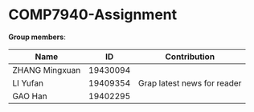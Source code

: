 # COMP7940-Assignment

**Group members**: 

Name  | ID  | Contribution
 ---- | ----- | ----- |   
 ZHANG Mingxuan  | 19430094  |
 LI Yufan  | 19409354 | Grap latest news for reader
 GAO Han  | 19402295 |


